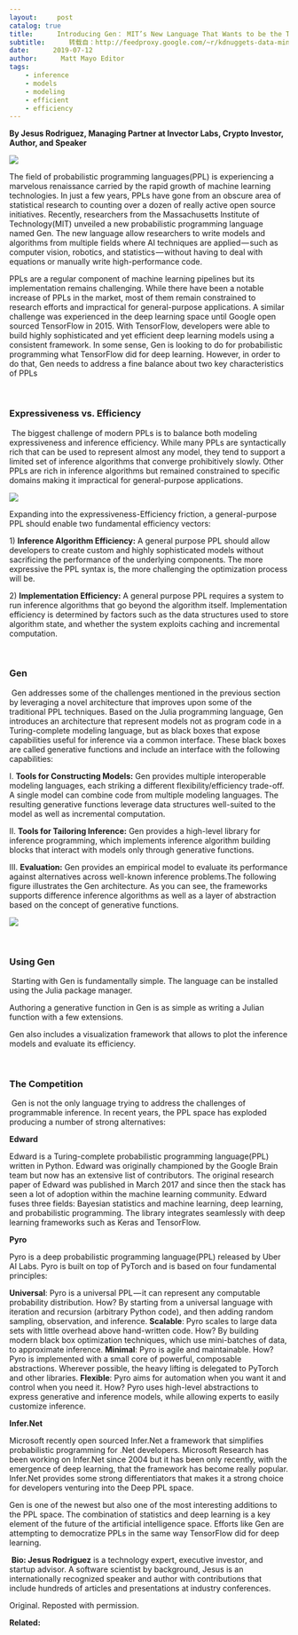 ```yaml
---
layout:     post
catalog: true
title:      Introducing Gen： MIT’s New Language That Wants to be the TensorFlow of Programmable Inference
subtitle:      转载自：http://feedproxy.google.com/~r/kdnuggets-data-mining-analytics/~3/tOyj30LWBGc/introducing-gen-language-progammable-inference.html
date:      2019-07-12
author:      Matt Mayo Editor
tags:
    - inference
    - models
    - modeling
    - efficient
    - efficiency
---
```


**By Jesus Rodriguez, Managing Partner at Invector Labs, Crypto Investor, Author, and Speaker**

![](https://cdn-images-1.medium.com/max/800/1*swSnz68C_etQ0jpNECM87Q.jpeg)


The field of probabilistic programming languages(PPL) is experiencing a marvelous renaissance carried by the rapid growth of machine learning technologies. In just a few years, PPLs have gone from an obscure area of statistical research to counting over a dozen of really active open source initiatives. Recently, researchers from the Massachusetts Institute of Technology(MIT) unveiled a new probabilistic programming language named Gen. The new language allow researchers to write models and algorithms from multiple fields where AI techniques are applied — such as computer vision, robotics, and statistics — without having to deal with equations or manually write high-performance code.

PPLs are a regular component of machine learning pipelines but its implementation remains challenging. While there have been a notable increase of PPLs in the market, most of them remain constrained to research efforts and impractical for general-purpose applications. A similar challenge was experienced in the deep learning space until Google open sourced TensorFlow in 2015. With TensorFlow, developers were able to build highly sophisticated and yet efficient deep learning models using a consistent framework. In some sense, Gen is looking to do for probabilistic programming what TensorFlow did for deep learning. However, in order to do that, Gen needs to address a fine balance about two key characteristics of PPLs

 

### Expressiveness vs. Efficiency

 The biggest challenge of modern PPLs is to balance both modeling expressiveness and inference efficiency. While many PPLs are syntactically rich that can be used to represent almost any model, they tend to support a limited set of inference algorithms that converge prohibitively slowly. Other PPLs are rich in inference algorithms but remained constrained to specific domains making it impractical for general-purpose applications.

![](https://cdn-images-1.medium.com/max/800/1*s0yddURFuIRDmV_rNgH5ag.png)


Expanding into the expressiveness-Efficiency friction, a general-purpose PPL should enable two fundamental efficiency vectors:

1) **Inference Algorithm Efficiency:** A general purpose PPL should allow developers to create custom and highly sophisticated models without sacrificing the performance of the underlying components. The more expressive the PPL syntax is, the more challenging the optimization process will be.

2) **Implementation Efficiency:** A general purpose PPL requires a system to run inference algorithms that go beyond the algorithm itself. Implementation efficiency is determined by factors such as the data structures used to store algorithm state, and whether the system exploits caching and incremental computation.

 

### Gen

 Gen addresses some of the challenges mentioned in the previous section by leveraging a novel architecture that improves upon some of the traditional PPL techniques. Based on the Julia programming language, Gen introduces an architecture that represent models not as program code in a Turing-complete modeling language, but as black boxes that expose capabilities useful for inference via a common interface. These black boxes are called generative functions and include an interface with the following capabilities:

I. **Tools for Constructing Models:** Gen provides multiple interoperable modeling languages, each striking a different flexibility/efficiency trade-off. A single model can combine code from multiple modeling languages. The resulting generative functions leverage data structures well-suited to the model as well as incremental computation.

II. **Tools for Tailoring Inference:** Gen provides a high-level library for inference programming, which implements inference algorithm building blocks that interact with models only through generative functions.

III. **Evaluation:** Gen provides an empirical model to evaluate its performance against alternatives across well-known inference problems.The following figure illustrates the Gen architecture. As you can see, the frameworks supports difference inference algorithms as well as a layer of abstraction based on the concept of generative functions.

![](https://cdn-images-1.medium.com/max/800/1*vxjvAiAARkeOtoad-ebKXQ.png)


 

### Using Gen

 Starting with Gen is fundamentally simple. The language can be installed using the Julia package manager.



Authoring a generative function in Gen is as simple as writing a Julian function with a few extensions.



Gen also includes a visualization framework that allows to plot the inference models and evaluate its efficiency.



 

### The Competition

 Gen is not the only language trying to address the challenges of programmable inference. In recent years, the PPL space has exploded producing a number of strong alternatives:

**Edward**

Edward is a Turing-complete probabilistic programming language(PPL) written in Python. Edward was originally championed by the Google Brain team but now has an extensive list of contributors. The original research paper of Edward was published in March 2017 and since then the stack has seen a lot of adoption within the machine learning community. Edward fuses three fields: Bayesian statistics and machine learning, deep learning, and probabilistic programming. The library integrates seamlessly with deep learning frameworks such as Keras and TensorFlow.

**Pyro**

Pyro is a deep probabilistic programming language(PPL) released by Uber AI Labs. Pyro is built on top of PyTorch and is based on four fundamental principles:

**Universal**: Pyro is a universal PPL — it can represent any computable probability distribution. How? By starting from a universal language with iteration and recursion (arbitrary Python code), and then adding random sampling, observation, and inference.
**Scalable**: Pyro scales to large data sets with little overhead above hand-written code. How? By building modern black box optimization techniques, which use mini-batches of data, to approximate inference.
**Minimal**: Pyro is agile and maintainable. How? Pyro is implemented with a small core of powerful, composable abstractions. Wherever possible, the heavy lifting is delegated to PyTorch and other libraries.
**Flexible**: Pyro aims for automation when you want it and control when you need it. How? Pyro uses high-level abstractions to express generative and inference models, while allowing experts to easily customize inference.

**Infer.Net**

Microsoft recently open sourced Infer.Net a framework that simplifies probabilistic programming for .Net developers. Microsoft Research has been working on Infer.Net since 2004 but it has been only recently, with the emergence of deep learning, that the framework has become really popular. Infer.Net provides some strong differentiators that makes it a strong choice for developers venturing into the Deep PPL space.

Gen is one of the newest but also one of the most interesting additions to the PPL space. The combination of statistics and deep learning is a key element of the future of the artificial intelligence space. Efforts like Gen are attempting to democratize PPLs in the same way TensorFlow did for deep learning.

 **Bio: Jesus Rodriguez** is a technology expert, executive investor, and startup advisor. A software scientist by background, Jesus is an internationally recognized speaker and author with contributions that include hundreds of articles and presentations at industry conferences. 

Original. Reposted with permission.

**Related:**



 
